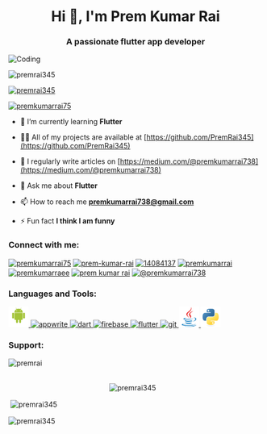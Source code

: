 <h1 align="center">Hi 👋, I'm Prem Kumar Rai</h1>
<h3 align="center">A passionate flutter app developer</h3>
<img align="end" alt="Coding" width="500" src="https://cdn.dribbble.com/users/1059583/screenshots/4171367/coding-freak.gif">

<p align="left"> <img src="https://komarev.com/ghpvc/?username=premrai345&label=Profile%20views&color=0e75b6&style=flat" alt="premrai345" /> </p>


<p align="left"> <a href="https://github.com/ryo-ma/github-profile-trophy"><img src="https://github-profile-trophy.vercel.app/?username=premrai345" alt="premrai345" /></a> </p>

<p align="left"> <a href="https://twitter.com/premkumarrai75" target="blank"><img src="https://img.shields.io/twitter/follow/premkumarrai75?logo=twitter&style=for-the-badge" alt="premkumarrai75" /></a> </p>

- 🌱 I’m currently learning **Flutter**

- 👨‍💻 All of my projects are available at [https://github.com/PremRai345](https://github.com/PremRai345)

- 📝 I regularly write articles on [https://medium.com/@premkumarrai738](https://medium.com/@premkumarrai738)

- 💬 Ask me about **Flutter**

- 📫 How to reach me **premkumarrai738@gmail.com**

- ⚡ Fun fact **I think I am funny**

<h3 align="left">Connect with me:</h3>
<p align="left">
<a href="https://twitter.com/premkumarrai75" target="blank"><img align="center" src="https://raw.githubusercontent.com/rahuldkjain/github-profile-readme-generator/master/src/images/icons/Social/twitter.svg" alt="premkumarrai75" height="30" width="40" /></a>
<a href="https://linkedin.com/in/prem-kumar-rai" target="blank"><img align="center" src="https://raw.githubusercontent.com/rahuldkjain/github-profile-readme-generator/master/src/images/icons/Social/linked-in-alt.svg" alt="prem-kumar-rai" height="30" width="40" /></a>
<a href="https://stackoverflow.com/users/14084137" target="blank"><img align="center" src="https://raw.githubusercontent.com/rahuldkjain/github-profile-readme-generator/master/src/images/icons/Social/stack-overflow.svg" alt="14084137" height="30" width="40" /></a>
<a href="https://kaggle.com/premkumarrai" target="blank"><img align="center" src="https://raw.githubusercontent.com/rahuldkjain/github-profile-readme-generator/master/src/images/icons/Social/kaggle.svg" alt="premkumarrai" height="30" width="40" /></a>
<a href="https://fb.com/premkumarraee" target="blank"><img align="center" src="https://raw.githubusercontent.com/rahuldkjain/github-profile-readme-generator/master/src/images/icons/Social/facebook.svg" alt="premkumarraee" height="30" width="40" /></a>
<a href="https://instagram.com/prem kumar rai" target="blank"><img align="center" src="https://raw.githubusercontent.com/rahuldkjain/github-profile-readme-generator/master/src/images/icons/Social/instagram.svg" alt="prem kumar rai" height="30" width="40" /></a>
<a href="https://medium.com/@premkumarrai738" target="blank"><img align="center" src="https://raw.githubusercontent.com/rahuldkjain/github-profile-readme-generator/master/src/images/icons/Social/medium.svg" alt="@premkumarrai738" height="30" width="40" /></a>
</p>

<h3 align="left">Languages and Tools:</h3>
<p align="left"> <a href="https://developer.android.com" target="_blank" rel="noreferrer"> <img src="https://raw.githubusercontent.com/devicons/devicon/master/icons/android/android-original-wordmark.svg" alt="android" width="40" height="40"/> </a> <a href="https://appwrite.io" target="_blank" rel="noreferrer"> <img src="https://www.vectorlogo.zone/logos/appwriteio/appwriteio-icon.svg" alt="appwrite" width="40" height="40"/> </a> <a href="https://dart.dev" target="_blank" rel="noreferrer"> <img src="https://www.vectorlogo.zone/logos/dartlang/dartlang-icon.svg" alt="dart" width="40" height="40"/> </a> <a href="https://firebase.google.com/" target="_blank" rel="noreferrer"> <img src="https://www.vectorlogo.zone/logos/firebase/firebase-icon.svg" alt="firebase" width="40" height="40"/> </a> <a href="https://flutter.dev" target="_blank" rel="noreferrer"> <img src="https://www.vectorlogo.zone/logos/flutterio/flutterio-icon.svg" alt="flutter" width="40" height="40"/> </a> <a href="https://git-scm.com/" target="_blank" rel="noreferrer"> <img src="https://www.vectorlogo.zone/logos/git-scm/git-scm-icon.svg" alt="git" width="40" height="40"/> </a> <a href="https://www.java.com" target="_blank" rel="noreferrer"> <img src="https://raw.githubusercontent.com/devicons/devicon/master/icons/java/java-original.svg" alt="java" width="40" height="40"/> </a> <a href="https://www.python.org" target="_blank" rel="noreferrer"> <img src="https://raw.githubusercontent.com/devicons/devicon/master/icons/python/python-original.svg" alt="python" width="40" height="40"/> </a> </p>

<h3 align="left">Support:</h3>
<p><a href="https://www.buymeacoffee.com/premrai"> <img align="left" src="https://cdn.buymeacoffee.com/buttons/v2/default-yellow.png" height="50" width="200" alt="premrai" /></a></p><br><br>


<p><img align="center" src="https://github-readme-stats.vercel.app/api/top-langs?username=premrai345&show_icons=true&locale=en&layout=compact" alt="premrai345" /></p>
<p>&nbsp;<img align="center" src="https://github-readme-stats.vercel.app/api?username=premrai345&show_icons=true&locale=en" alt="premrai345" /></p>

<p><img align="center" src="https://github-readme-streak-stats.herokuapp.com/?user=premrai345&" alt="premrai345" /></p>
